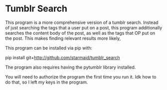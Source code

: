 # Tumblr Search
This program is a more comprehensive version of a tumblr search. Instead of just searching the tags that a user put on a post, this program additionally searches the content body of the post, as well as the tags that OP put on the post. This makes finding relevant results more likely,

This program can be installed via pip with:

pip install git+http://github.com/starmaid/tumblr_search

The program also requires having the pytumblr library installed.

You will need to authorize the program the first time you run it. Idk how to do that, so I left my keys in the program.